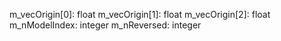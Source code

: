 m_vecOrigin[0]: float
m_vecOrigin[1]: float
m_vecOrigin[2]: float
m_nModelIndex: integer
m_nReversed: integer